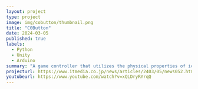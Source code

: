```yaml
---
layout: project
type: project
image: img/cobutton/thumbnail.png
title: "C0Button"
date: 2024-03-05
published: true
labels:
  - Python
  - Unity
  - Arduino
summary: "A game controller that utilizes the physical properties of ice."
projecturl: https://www.itmedia.co.jp/news/articles/2403/05/news052.html
youtubeurl: https://www.youtube.com/watch?v=xQLDryRYrqQ
---
```

